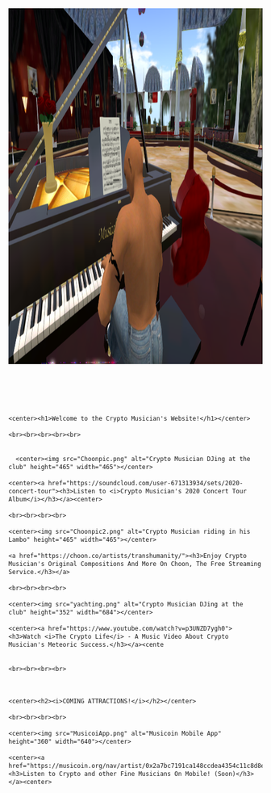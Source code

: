 <!DOCTYPE html>
<html>
  <head>
    <title>♫ Crypto Musician's Page ♫</title>
  
  <link rel="shortcut icon" href="favicon.ico" type="image/x-icon"> 
  
  </head>
  <body>
  <img src="Bogeys1.png" alt="Crypto Musician playing piano at club" height="705" width="1368">
 
 <br><br><br><br>
  
    <center><h1>Welcome to the Crypto Musician's Website!</h1></center>
	
	<br><br><br><br><br>
	
	
	  <center><img src="Choonpic.png" alt="Crypto Musician DJing at the club" height="465" width="465"></center>
	
	<center><a href="https://soundcloud.com/user-671313934/sets/2020-concert-tour"><h3>Listen to <i>Crypto Musician's 2020 Concert Tour Album</i></h3></a><center>
	
	<br><br><br><br>
	
	<center><img src="Choonpic2.png" alt="Crypto Musician riding in his Lambo" height="465" width="465"></center>
	
	<a href="https://choon.co/artists/transhumanity/"><h3>Enjoy Crypto Musician's Original Compositions And More On Choon, The Free Streaming Service.</h3></a>
	
	<br><br><br><br>
	
	<center><img src="yachting.png" alt="Crypto Musician DJing at the club" height="352" width="684"></center>
	
	<center><a href="https://www.youtube.com/watch?v=p3UNZD7ygh0"><h3>Watch <i>The Crypto Life</i> - A Music Video About Crypto Musician's Meteoric Success.</h3></a><cente
	
	
	<br><br><br><br>
	
	
	
	<center><h2><i>COMING ATTRACTIONS!</i></h2></center>
	
	<br><br><br><br>
	
	<center><img src="MusicoiApp.png" alt="Musicoin Mobile App" height="360" width="640"></center>
	
	<center><a href="https://musicoin.org/nav/artist/0x2a7bc7191ca148ccdea4354c11c8d8e31beac5fc"><h3>Listen to Crypto and other Fine Musicians On Mobile! (Soon)</h3></a><center>
	
</html>
